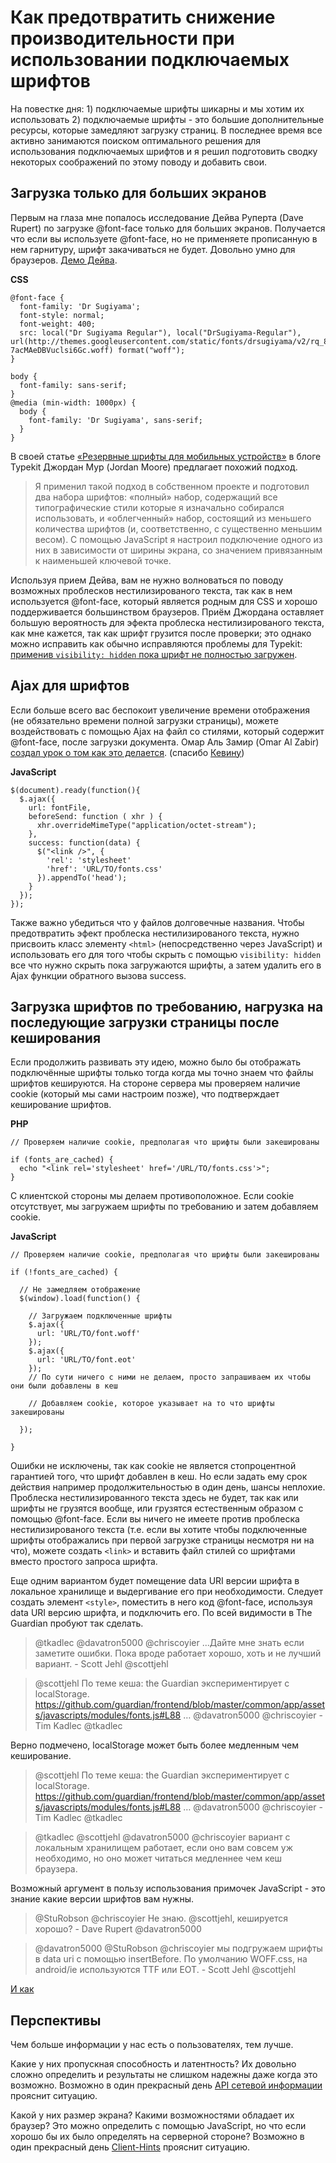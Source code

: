 # Как предотвратить снижение производительности при использовании подключаемых шрифтов

На повестке дня: 1) подключаемые шрифты шикарны и мы хотим их использовать 2) подключаемые шрифты - это большие дополнительные ресурсы, которые замедляют загрузку страниц. В последнее время все активно занимаются поиском оптимального решения для использования подключаемых шрифтов и я решил подготовить сводку некоторых соображений по этому поводу и добавить свои. 

## Загрузка только для больших экранов

Первым на глаза мне попалось исследование Дейва Руперта (Dave Rupert) по загрузке @font-face только для больших экранов. Получается что если вы используете @font-face, но не применяете прописанную в нем гарнитуру, шрифт закачиваться не будет. Довольно умно для браузеров. [Демо Дейва][1].

**CSS**

    @font-face {
      font-family: 'Dr Sugiyama';
      font-style: normal;
      font-weight: 400;
      src: local("Dr Sugiyama Regular"), local("DrSugiyama-Regular"), url(http://themes.googleusercontent.com/static/fonts/drsugiyama/v2/rq_8251Ifx6dE1Mq7bUM6brIa-7acMAeDBVuclsi6Gc.woff) format("woff");
    }

    body {
      font-family: sans-serif;
    }
    @media (min-width: 1000px) {
      body {
        font-family: 'Dr Sugiyama', sans-serif;
      }
    }

В своей статье [«Резервные шрифты для мобильных устройств»][2] в блоге Typekit Джордан Мур (Jordan Moore) предлагает похожий подход.

> Я применил такой подход в собственном проекте и подготовил два набора шрифтов: «полный» набор, содержащий все типографические стили которые я изначально собирался использовать, и «облегченный» набор, состоящий из меньшего количества шрифтов (и, соответственно, с существенно меньшим весом). С помощью JavaScript я настроил подключение одного из них в зависимости от ширины экрана, со значением привязанным к наименьшей ключевой точке. 

Используя прием Дейва, вам не нужно волноваться по поводу возможных проблесков нестилизированого текста, так как в нем используется @font-face, который является родным для CSS и хорошо поддерживается большинством браузеров. Приём Джордана оставляет большую вероятность для эфекта проблеска нестилизированого текста, как мне кажется, так как шрифт грузится после проверки; это однако можно исправить как обычно исправляются проблемы для Typekit: [применив `visibility: hidden` пока шрифт не полностью загружен][3]. 

## Ajax для шрифтов

Если больше всего вас беспокоит увеличение времени отображения (не обязательно времени полной загрузки страницы), можете воздействовать с помощью Ajax на файл со стилями, который содержит @font-face, после загрузки документа. Омар Аль Замир (Omar Al Zabir) [создал урок о том как это делается][4]. (спасибо [Кевину][5])

**JavaScript**

    $(document).ready(function(){
      $.ajax({
        url: fontFile,
        beforeSend: function ( xhr ) {
          xhr.overrideMimeType("application/octet-stream");
        },
        success: function(data) {
          $("<link />", {
            'rel': 'stylesheet'
            'href': 'URL/TO/fonts.css'
          }).appendTo('head');
        }
      });
    });

Также важно убедиться что у файлов долговечные названия. Чтобы предотвратить эфект проблеска нестилизированого текста, нужно присвоить класс элементу `<html>` (непосредственно через JavaScript) и использовать его для того чтобы скрыть с помощью `visibility: hidden` все что нужно скрыть пока загружаются шрифты, а затем удалить его в Ajax функции обратного вызова success. 

## Загрузка шрифтов по требованию, нагрузка на последующие загрузки страницы после кеширования

Если продолжить развивать эту идею, можно было бы отображать подключённые шрифты только тогда когда мы точно знаем что файлы шрифтов кешируются. На стороне сервера мы проверяем наличие cookie (который мы сами настроим позже), что подтверждает кеширование шрифтов. 

**PHP**

    // Проверяем наличие cookie, предполагая что шрифты были закешированы

    if (fonts_are_cached) {
      echo "<link rel='stylesheet' href='/URL/TO/fonts.css'>";
    }

С клиентской стороны мы делаем противоположное. Если cookie отсутствует, мы загружаем шрифты по требованию и затем добавляем cookie. 

**JavaScript**

    // Проверяем наличие cookie, предполагая что шрифты были закешированы

    if (!fonts_are_cached) {

      // Не замедляем отображение
      $(window).load(function() {

        // Загружаем подключенные шрифты
        $.ajax({
          url: 'URL/TO/font.woff'
        });
        $.ajax({
          url: 'URL/TO/font.eot'
        });
        // По сути ничего с ними не делаем, просто запрашиваем их чтобы они были добавлены в кеш 

        // Добавляем cookie, которое указывает на то что шрифты закешированы 

      });
  
    }

Ошибки не исключены, так как cookie не является стопроцентной гарантией того, что шрифт добавлен в кеш. Но если задать ему срок действия например продолжительностью в один день, шансы неплохие. Проблеска нестилизированного текста здесь не будет, так как или шрифты не грузятся вообще, или грузятся естественным образом с помощью @font-face. Если вы ничего не имеете против проблеска нестилизированого текста (т.е. если вы хотите чтобы подключенные шрифты отображались при первой загрузке страницы несмотря ни на что), можете создать `<link>` и вставить файл стилей со шрифтами вместо простого запроса шрифта. 

Еще одним вариантом будет помещение data URI версии шрифта в локальное хранилище и выдергивание его при необходимости. Следует создать элемент `<style>`, поместить в него код @font-face, используя data URI версию шрифта, и подключить его. По всей видимости в The Guardian пробуют так сделать.

> @tkadlec @davatron5000 @chriscoyier ...Дайте мне знать если заметите ошибки. Пока вроде работает хорошо, хоть и не лучший вариант. -  Scott Jehl @scottjehl

> @scottjehl По теме кеша: the Guardian экспериментирует с localStorage. https://github.com/guardian/frontend/blob/master/common/app/assets/javascripts/modules/fonts.js#L88 … @davatron5000 @chriscoyier -  Tim Kadlec @tkadlec

Верно подмечено, localStorage может быть более медленным чем кеширование.

> @scottjehl По теме кеша: the Guardian экспериментирует с localStorage. https://github.com/guardian/frontend/blob/master/common/app/assets/javascripts/modules/fonts.js#L88 … @davatron5000 @chriscoyier -  Tim Kadlec @tkadlec

> @tkadlec @scottjehl @davatron5000 @chriscoyier вариант с локальным хранилищем работает, если оно вам совсем уж необходимо, но оно может читаться медленнее чем кеш браузера.

Возможный аргумент в пользу использования примочек JavaScript - это знание какие версии шрифтов вам нужны.

> @StuRobson @chriscoyier Не знаю. @scottjehl, кешируется хорошо? -  Dave Rupert @davatron5000

> @davatron5000 @StuRobson @chriscoyier мы подгружаем шрифты в data uri с помощью insertBefore. По умолчанию WOFF.css, на android/ie используются TTF или EOT. -  Scott Jehl @scottjehl

[И как][6]

## Перспективы

Чем больше информации у нас есть о пользователях, тем лучше. 

Какие у них пропускная способность и латентность? Их довольно сложно определить и результаты не слишком надежны даже когда это возможно. Возможно в один прекрасный день [API сетевой информации][7] прояснит ситуацию. 

Какой у них размер экрана? Какими возможностями обладает их браузер? Это можно определить с помощью JavaScript, но что если хорошо бы их было определять на серверной стороне? Возможно в один прекрасный день [Client-Hints][8] прояснит ситуацию.

[1]: http://codepen.io/davatron5000/pen/nrfGA
[2]: http://blog.typekit.com/2013/04/17/fallback-fonts-on-mobile-devices/
[3]: http://blog.typekit.com/2010/10/29/font-events-controlling-the-fout/
[4]: http://www.codeproject.com/Articles/462209/Using-custom-font-without-slowing-down-page-load
[5]: https://twitter.com/ilikevests/status/324593491411873792
[6]: https://gist.github.com/scottjehl/5406853
[7]: http://www.w3.org/TR/netinfo-api/#the-networkinformation-interface
[8]: https://github.com/igrigorik/http-client-hints
